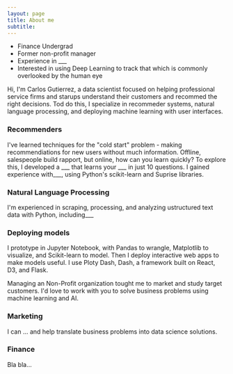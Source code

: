 ```yaml
---
layout: page
title: About me
subtitle: 
---
```

- Finance Undergrad
- Former non-profit manager
- Experience in ___ 
- Interested in using Deep Learning to track that which is commonly overlooked by the human eye

Hi, I'm Carlos Gutierrez, a data scientist focused on helping professional service firms and starups understand their customers and recommed the right decisions. Tod do this, I specialize in recommeder systems, natural language processing, and deploying machine learning with user interfaces.

### Recommenders
I've learned techniques for the "cold start" problem - making recommendiations for new users without much information. Offline, salespeople build rapport, but online, how can you learn quickly? To explore this, I developed a ___ that learns your ___ in just 10 questions. I gained experience with___, using Python's scikit-learn and Suprise libraries.

### Natural Language Processing
I'm experienced in scraping, processing, and analyzing ustructured text data with Python, including___

### Deploying models
I prototype in Jupyter Notebook, with Pandas to wrangle, Matplotlib to visualize, and Scikit-learn to model. Then I deploy interactive web apps to make models useful. I use Ploty Dash, Dash, a framework built on React, D3, and Flask.

Managing an Non-Profit organization tought me to market and study target customers. I'd love to work with you to solve business problems using machine learning and AI.

### Marketing
I can ... and help translate business problems into data science solutions.

### Finance
Bla bla...
